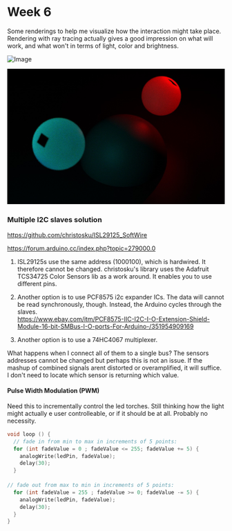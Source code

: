 # Week 6

Some renderings to help me visualize how the interaction might take place. Rendering with ray tracing actually gives a good impression on what will work, and what won't in terms of light, color and brightness.

![Image](https://github.com/moritzsalla/cci-physcomp-final/blob/master/renderings/render.gif)

![Image](https://github.com/moritzsalla/cci-physcomp-final/blob/master/renderings/render-3.jpg?raw=true)

### Multiple I2C slaves solution

https://github.com/christosku/ISL29125_SoftWire

https://forum.arduino.cc/index.php?topic=279000.0

1. ISL29125s use the same address (1000100), which is hardwired. It therefore cannot be changed. christosku's library uses the Adafruit TCS34725 Color Sensors lib as a work around. It enables you to use different pins.

2. Another option is to use PCF8575 i2c expander ICs. The data will cannot be read synchronously, though. Instead, the Arduino cycles through the slaves.   
https://www.ebay.com/itm/PCF8575-IIC-I2C-I-O-Extension-Shield-Module-16-bit-SMBus-I-O-ports-For-Arduino-/351954909169

3. Another option is to use a 74HC4067 multiplexer.

What happens when I connect all of them to a single bus? The sensors addresses cannot be changed but perhaps this is not an issue. If the mashup of combined signals arent distorted or overamplified, it will suffice. I don't need to locate which sensor is returning which value. 

#### Pulse Width Modulation (PWM)

Need this to incrementally control the led torches. Still thinking how the light might actually e user controlleable, or if it should be at all. Probably no necessity.

```C++
void loop () {
  // fade in from min to max in increments of 5 points:
  for (int fadeValue = 0 ; fadeValue <= 255; fadeValue += 5) {
    analogWrite(ledPin, fadeValue);
    delay(30);
  }

// fade out from max to min in increments of 5 points:
  for (int fadeValue = 255 ; fadeValue >= 0; fadeValue -= 5) {
    analogWrite(ledPin, fadeValue);
    delay(30);
  }
}
```
